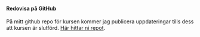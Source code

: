 #### Redovisa på GitHub

På mitt github repo för kursen kommer jag publicera uppdateringar tills dess att kursen är slutförd. [Här hittar ni repot](https://github.com/anll16/ramverk1).
